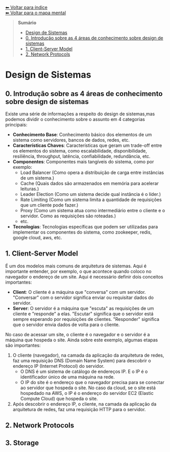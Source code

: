 [⬅ Voltar para índice](../README.md) <br>
[⬅ Voltar para o mapa mental](../Mapa%20Mental.md)

> **Sumário**
>
> - [Design de Sistemas](#design-de-sistemas)
> - [0. Introdução sobre as 4 áreas de conhecimento sobre design de sistemas](#0-introdução-sobre-as-4-áreas-de-conhecimento-sobre-design-de-sistemas)
> - [1. Client-Server Model](#1-client-server-model)
> - [2. Network Protocols](#2-network-protocols)

# Design de Sistemas

## 0. Introdução sobre as 4 áreas de conhecimento sobre design de sistemas

Existe uma série de informações a respeito do design de sistemas,mas podemos dividir o conhecimento sobre o assunto em 4 categorias principais:

- **Conhecimento Base**: Conhecimento básico dos elementos de um sistema como servidores, bancos de dados, redes, etc.
- **Características Chaves**: Características que geram um trade-off entre os elementos do sistema, como escalabilidade, disponibilidade, resiliência, throughput, latência, confiabilidade, redundância, etc.
- **Componentes**: Componentes mais tangíveis do sistema, como por exemplo:
  - Load Balancer (Como opera a distribuição de carga entre instâncias de um sistema.)
  - Cache (Quais dados são armazenados em memória para acelerar leituras.)
  - Leader Election (Como um sistema decide qual instância é o líder.)
  - Rate Limiting (Como um sistema limita a quantidade de requisições que um cliente pode fazer.)
  - Proxy (Como um sistema atua como intermediário entre o cliente e o servidor. Como as requisições são roteadas.)
  - etc.
- **Tecnologias**: Tecnologias específicas que podem ser utilizadas para implementar os componentes do sistema, como zookeeper, redis, google cloud, aws, etc.

## 1. Client-Server Model

É um dos modelos mais comuns de arquitetura de sistemas. Aqui é importante entender, por exemplo, o que acontece quando coloco no navegador o endereço de um site. Aqui é necessário definir dois conceitos importantes:

- **Client**: O cliente é a máquina que "conversa" com um servidor. "Conversar" com o servidor significa enviar ou requisitar dados do servidor.
- **Server**: O servidor é a máquina que "escuta" as requisições de um cliente e "responde" a elas. "Escutar" significa que o servidor está sempre esperando por requisições de clientes. "Responder" significa que o servidor envia dados de volta para o cliente.

No caso de acessar um site, o cliente é o navegador e o servidor é a máquina que hospeda o site. Ainda sobre este exemplo, algumas etapas são importantes:

1. O cliente (navegador), na camada da aplicação da arquitetura de redes, faz uma requisição DNS (Domain Name System) para descobrir o endereço IP (Internet Protocol) do servidor.
   - O DNS é um sistema de catálogo de endereços IP. E o IP é o identificador único de uma máquina na rede.
   - O IP do site é o endereço que o navegador precisa para se conectar ao servidor que hospeda o site. No caso da cloud, se o site está hospedado na AWS, o IP é o endereço do servidor EC2 (Elastic Compute Cloud) que hospeda o site.
2. Após descobrir o endereço IP, o cliente, na camada da aplicação da arquitetura de redes, faz uma requisição HTTP para o servidor.

## 2. Network Protocols

## 3. Storage
